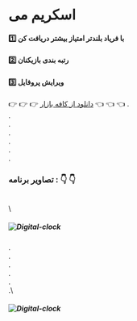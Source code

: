 # اسکریم می
#### :one: با فریاد بلندتر امتیاز بیشتر دریافت کن
#### :two:  رتبه بندی بازیکنان
#### :three: ویرایش پروفایل



:point_right: :point_right: :point_right: [دانلود از کافه بازار](https://cafebazaar.ir/app/ir.at.screamme) :point_left: :point_left: :point_left:
. \
. \
. \
. \
. \
. \
. 
### تصاویر برنامه : :point_down: :point_down:
\
\
##### ![Digital-clock](https://raw.githubusercontent.com/alitabatabaei1381/scream/master/ScreenShot/Untitled-1.jpg)

.\
.\
.\
.\
.\
.\

##### ![Digital-clock](https://raw.githubusercontent.com/alitabatabaei1381/scream/master/ScreenShot/5.jpg)


